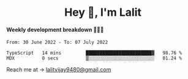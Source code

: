 <h1 align="center">Hey 👋, I'm Lalit</h1>

#### Weekly development breakdown 👨🏻‍💻
<!--START_SECTION:waka-->

```text
From: 30 June 2022 - To: 07 July 2022

TypeScript   14 mins         ████████████████████████▓   98.76 %
MDX          0 secs          ▒░░░░░░░░░░░░░░░░░░░░░░░░   01.24 %
```

<!--END_SECTION:waka-->

Reach me at → lalitvijay9480@gmail.com
